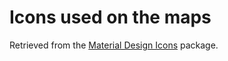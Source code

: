 # Icons used on the maps

Retrieved from the [Material Design Icons](https://pictogrammers.com/library/mdi/) package.
